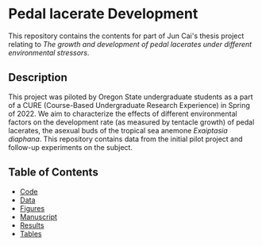 # Pedal lacerate Development 
This repository contains the contents for part of Jun Cai's thesis project relating to _The growth and development of pedal lacerates under different environmental stressors_. 

## Description

This project was piloted by Oregon State undergraduate students as a part of a CURE (Course-Based Undergraduate Research Experience) in Spring of 2022. We aim to characterize the effects of different environmental factors on the development rate (as measured by tentacle growth) of pedal lacerates, the asexual buds of the tropical sea anemone _Exaiptasia diaphana_. This repository contains data from the initial pilot project and follow-up experiments on the subject.  


## Table of Contents

* [Code](/code)
* [Data](/data)
* [Figures](/figs)
* [Manuscript](/manuscript)
* [Results](/results)
* [Tables](/tables)
